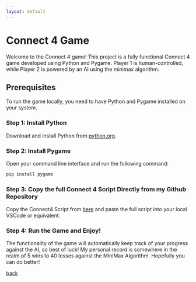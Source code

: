 ```yaml
---
layout: default
---
```



# Connect 4 Game

Welcome to the Connect 4 game! This project is a fully functional Connect 4 game developed using Python and Pygame. Player 1 is human-controlled, while Player 2 is powered by an AI using the minimax algorithm.


## Prerequisites
To run the game locally, you need to have Python and Pygame installed on your system.

### Step 1: Install Python
Download and install Python from [python.org](https://www.python.org/).

### Step 2: Install Pygame
Open your command line interface and run the following command:
```sh
pip install pygame

```
### Step 3: Copy the full Connect 4 Script Directly from my Github Repository

Copy the Connect4 Script from [here](https://github.com/benvdm03/Infinity/tree/main/AutomatedTesting) and paste the full script into your local VSCode or equivalent. 

### Step 4: Run the Game and Enjoy!

The functionality of the game will automatically keep track of your progress against the AI, so best of luck! My personal record is somewhere in the realm of 5 wins to 40 losses against the MiniMax Algorithm. Hopefully you can do better!


[back](../../)
